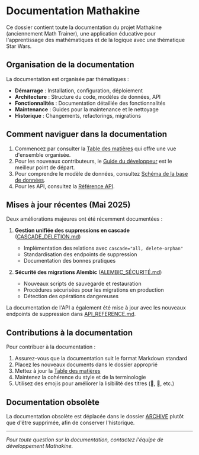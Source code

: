 # Documentation Mathakine

Ce dossier contient toute la documentation du projet Mathakine (anciennement Math Trainer), une application éducative pour l'apprentissage des mathématiques et de la logique avec une thématique Star Wars.

## Organisation de la documentation

La documentation est organisée par thématiques :

- **Démarrage** : Installation, configuration, déploiement
- **Architecture** : Structure du code, modèles de données, API
- **Fonctionnalités** : Documentation détaillée des fonctionnalités
- **Maintenance** : Guides pour la maintenance et le nettoyage
- **Historique** : Changements, refactorings, migrations

## Comment naviguer dans la documentation

1. Commencez par consulter la [Table des matières](TABLE_DES_MATIERES.md) qui offre une vue d'ensemble organisée.
2. Pour les nouveaux contributeurs, le [Guide du développeur](GUIDE_DEVELOPPEUR.md) est le meilleur point de départ.
3. Pour comprendre le modèle de données, consultez [Schéma de la base de données](SCHEMA.md).
4. Pour les API, consultez la [Référence API](API_REFERENCE.md).

## Mises à jour récentes (Mai 2025)

Deux améliorations majeures ont été récemment documentées :

1. **Gestion unifiée des suppressions en cascade** ([CASCADE_DELETION.md](CASCADE_DELETION.md))
   - Implémentation des relations avec `cascade="all, delete-orphan"`
   - Standardisation des endpoints de suppression
   - Documentation des bonnes pratiques

2. **Sécurité des migrations Alembic** ([ALEMBIC_SÉCURITÉ.md](ALEMBIC_SÉCURITÉ.md))
   - Nouveaux scripts de sauvegarde et restauration
   - Procédures sécurisées pour les migrations en production
   - Détection des opérations dangereuses

La documentation de l'API a également été mise à jour avec les nouveaux endpoints de suppression dans [API_REFERENCE.md](API_REFERENCE.md).

## Contributions à la documentation

Pour contribuer à la documentation :

1. Assurez-vous que la documentation suit le format Markdown standard
2. Placez les nouveaux documents dans le dossier approprié
3. Mettez à jour la [Table des matières](TABLE_DES_MATIERES.md)
4. Maintenez la cohérence du style et de la terminologie
5. Utilisez des emojis pour améliorer la lisibilité des titres (📝, 🚀, etc.)

## Documentation obsolète

La documentation obsolète est déplacée dans le dossier [ARCHIVE](ARCHIVE/) plutôt que d'être supprimée, afin de conserver l'historique.

---

*Pour toute question sur la documentation, contactez l'équipe de développement Mathakine.* 